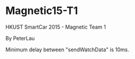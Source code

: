 # Magnetic15-T1
HKUST SmartCar 2015 - Magnetic Team 1

By PeterLau

Minimum delay between "sendWatchData" is 10ms.
